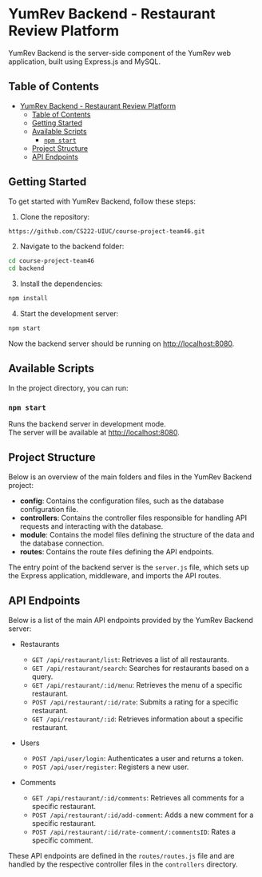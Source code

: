 # YumRev Backend - Restaurant Review Platform

YumRev Backend is the server-side component of the YumRev web application, built using Express.js and MySQL.

## Table of Contents

- [YumRev Backend - Restaurant Review Platform](#yumrev-backend---restaurant-review-platform)
  - [Table of Contents](#table-of-contents)
  - [Getting Started](#getting-started)
  - [Available Scripts](#available-scripts)
    - [`npm start`](#npm-start)
  - [Project Structure](#project-structure)
  - [API Endpoints](#api-endpoints)

## Getting Started

To get started with YumRev Backend, follow these steps:

1. Clone the repository:

```bash
https://github.com/CS222-UIUC/course-project-team46.git
```

2. Navigate to the backend folder:

```bash
cd course-project-team46
cd backend
```

3. Install the dependencies:

```bash
npm install
```

4. Start the development server:

```bash
npm start
```

Now the backend server should be running on [http://localhost:8080](http://localhost:8080).

## Available Scripts

In the project directory, you can run:

### `npm start`

Runs the backend server in development mode.\
The server will be available at [http://localhost:8080](http://localhost:8080).

## Project Structure

Below is an overview of the main folders and files in the YumRev Backend project:

- **config**: Contains the configuration files, such as the database configuration file.
- **controllers**: Contains the controller files responsible for handling API requests and interacting with the database.
- **module**: Contains the model files defining the structure of the data and the database connection.
- **routes**: Contains the route files defining the API endpoints.

The entry point of the backend server is the `server.js` file, which sets up the Express application, middleware, and imports the API routes.

## API Endpoints

Below is a list of the main API endpoints provided by the YumRev Backend server:

- Restaurants
  - `GET /api/restaurant/list`: Retrieves a list of all restaurants.
  - `GET /api/restaurant/search`: Searches for restaurants based on a query.
  - `GET /api/restaurant/:id/menu`: Retrieves the menu of a specific restaurant.
  - `POST /api/restaurant/:id/rate`: Submits a rating for a specific restaurant.
  - `GET /api/restaurant/:id`: Retrieves information about a specific restaurant.

- Users
  - `POST /api/user/login`: Authenticates a user and returns a token.
  - `POST /api/user/register`: Registers a new user.

- Comments
  - `GET /api/restaurant/:id/comments`: Retrieves all comments for a specific restaurant.
  - `POST /api/restaurant/:id/add-comment`: Adds a new comment for a specific restaurant.
  - `POST /api/restaurant/:id/rate-comment/:commentsID`: Rates a specific comment.

These API endpoints are defined in the `routes/routes.js` file and are handled by the respective controller files in the `controllers` directory.
